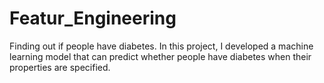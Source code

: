 # Featur_Engineering
 Finding out if people have diabetes.
In this project, I developed a machine learning model that can predict whether people have diabetes when their properties are specified.

